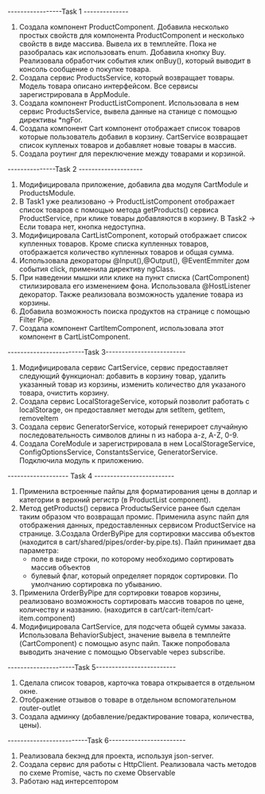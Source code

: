 -----------------Task 1 --------------
1. Создала компонент ProductComponent. Добавила несколько простых свойств для компонента ProductComponent и несколько свойств в виде массива. Вывела их в темплейте.
Пока не разобралась как использовать enum. 
Добавила кнопку Buy. Реализовала обработчик события клик onBuy(), который выводит в консоль сообщение о покупке товара.
2. Создала сервис ProductsService, который возвращает товары. Модель товара описано интерфейсом. Все сервисы зарегистрировала в AppModule. 
3.  Создала компонент ProductListComponent. Использовала в нем сервис ProductsService, вывела данные на станице c помощью директивы *ngFor.
4. Создала компонент Cart компонент отображает список товаров которые пользователь добавил в корзину. 
   CartService возвращает список купленых товаров и добавляет новые товары в массив. 
5. Создала роутинг для переключение между товарами и корзиной.

---------------Task 2 --------------------
1. Модифицировала приложение, добавила два модуля CartModule и ProductsModule.
2. В Task1 уже реализовано -> ProductListComponent отображает список товаров с помощью метода getProducts() сервиса ProductService, при клике товары добавляются в корзину.
 В Task2 -> Если товара нет, кнопка недоступна.
3. Модифицировала CartListComponent, который отображает список купленных товаров. Кроме списка купленных товаров, отображается количество купленных товаров и общая сумма.
4. Использовала декораторы @Input(),@Output(), @EventEmmiter дом события click, применила директиву ngClass.
5. При наведении мышки или клике на пункт списка (CartComponent) стилизировала его изменением фона. Использовала @HostListener декоратор.
Также реализовала возможность удаление товара из корзины.
6. Добавила возможность поиска продуктов на странице с помощью Filter Pipe.
7. Создала компонент СartItemComponent, использовала этот компонент в CartListComponent. 

------------------------Task 3-------------------------
1. Модифицировала сервис CartService, сервис предоставляет следующий функционал: добавить в корзину товар, удалить указанный товар из корзины,
 изменить количество для указаного товара, очистить корзину.
2. Создала сервис LocalStorageService, который позволит работать с localStorage, он предоставляет методы для setItem, getItem, removeItem
3. Создала сервис GeneratorService, который генерироет случайную последовательность символов длины n из набора a-z, A-Z, 0-9.
4. Создала CoreModule и зарегистрировала в нем LocalStorageService, ConfigOptionsService, ConstantsService, GeneratorService. Подключила модуль к приложению. 

------------------- Task 4 -------------------------
1. Применила встроенные пайпы для форматирования цены в доллар и категории в верхний регистр (в ProductList component).
2. Метод getProducts() сервиса ProductыService ранее был сделан таким образом что возвращал промис. 
Применила async пайп для отображения данных, предоставленных сервисом ProductService на странице.
3.Создала OrderByPipe для сортировки массива объектов (находится в сart/shared/pipes/order-by.pipe.ts).
Пайп принимает два параметра: 
   - поле в виде строки, по которому необходимо сортировать массив объектов
   - булевый флаг, который определяет порядок сортировки. По умолчанию сортировка по убыванию.
4. Применила OrderByPipe для сортировки товаров корзины, реализовано возможность сортировать массив товаров по цене, количеству и названию. (находится в cart/cart-item/cart-item.component)
5. Модифицировала CartService, для подсчета общей суммы заказа. Использовала BehaviorSubject, значение вывела в темплейте (CartComponent) с помощью async пайп. 
Также попробовала выводить значение с помощью Observable через subscribe. 

---------------------Task 5-------------------------
1. Сделала список товаров, карточка товара открывается в отдельном окне. 
2. Отображение отзывов о товаре в отдельном вспомогательном router-outlet
3. Создала админку (добавление/редактирование товара, количества, цены).

-------------------------Task 6------------------------
1. Реализовала бекэнд для проекта, используя json-server.
2. Cоздала сервис для работы с HttpClient. Реализовала часть методов по схеме Promise, часть по схеме Observable
3. Работаю над интерсептором



